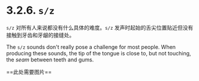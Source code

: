 # 3.2.6. `s/z`

`s/z` 对所有人来说都没有什么具体的难度。`s/z` 发声时起始的舌尖位置贴近但没有接触到牙齿和牙龈的接缝处。

The `s/z` sounds don't really pose a challenge for most people. When producing these sounds, the tip of the tongue is close to, but not touching, the *seam* between teeth and gums.

==此处需要图片==
